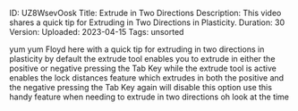 ID: UZ8WsevOosk
Title: Extrude in Two Directions
Description: This video shares a quick tip for Extruding in Two Directions in Plasticity.
Duration: 30
Version: 
Uploaded: 2023-04-15
Tags: unsorted

yum yum
Floyd here with a quick tip for
extruding in two directions in
plasticity by default the extrude tool
enables you to extrude in either the
positive or negative pressing the Tab
Key while the extrude tool is active
enables the lock distances feature which
extrudes in both the positive and the
negative pressing the Tab Key again will
disable this option use this handy
feature when needing to extrude in two
directions oh look at the time
